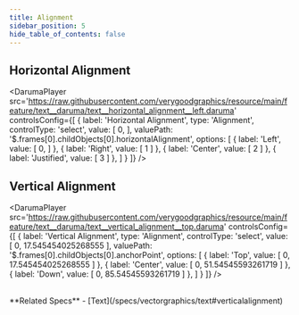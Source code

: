 ```yaml
---
title: Alignment
sidebar_position: 5
hide_table_of_contents: false
---
```


## Horizontal Alignment

<DarumaPlayer
  src='https://raw.githubusercontent.com/verygoodgraphics/resource/main/feature/text__daruma/text__horizontal_alignment__left.daruma'
  controlsConfig={[
    {
      label: 'Horizontal Alignment',
      type: 'Alignment',
      controlType: 'select',
      value: [
            0,
          ],
      valuePath: '$.frames[0].childObjects[0].horizontalAlignment',
      options: [
        {
          label: 'Left',
          value: [
            0,
          ]
        },
        {
          label: 'Right',
          value: [
            1
          ]
        },
        {
          label: 'Center',
          value: [
            2
          ]
        },
        {
          label: 'Justified',
          value: [
            3
          ]
        },
      ]
    }
  ]}
/>
 
## Vertical Alignment

<DarumaPlayer
  src='https://raw.githubusercontent.com/verygoodgraphics/resource/main/feature/text__daruma/text__vertical_alignment__top.daruma'
  controlsConfig={[
    {
      label: 'Vertical Alignment',
      type: 'Alignment',
      controlType: 'select',
      value: [
            0,
            17.545454025268555
          ],
      valuePath: '$.frames[0].childObjects[0].anchorPoint',
      options: [
        {
          label: 'Top',
          value: [
            0,
            17.545454025268555
          ]
        },
        {
          label: 'Center',
          value: [
            0,
            51.54545593261719
          ]
        },
        {
          label: 'Down',
          value: [
            0,
            85.54545593261719
          ]
        },
      ]
    }
  ]}
/>
 
<br />
**Related Specs**
- [Text](/specs/vectorgraphics/text#verticalalignment)
